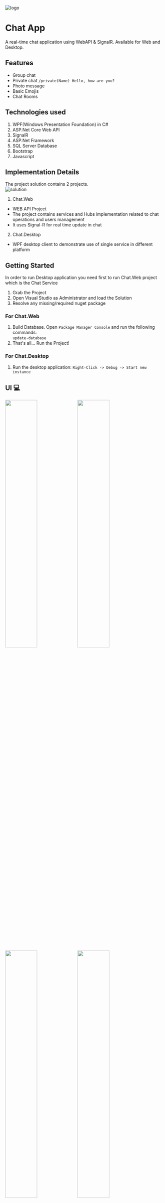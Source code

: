 ![logo](https://user-images.githubusercontent.com/48133426/113414215-1afeec80-93da-11eb-8362-285473f786bd.jpg)

# Chat App
A real-time chat application using WebAPI & SignalR. Available for Web and Desktop.

## Features
* Group chat
* Private chat `/private(Name) Hello, how are you?`
* Photo message
* Basic Emojis
* Chat Rooms

## Technologies used
1. WPF(Windows Presentation Foundation) in C#
2. ASP.Net Core Web API
3. SignalR
4. ASP.Net Framework
5. SQL Server Database
6. Bootstrap
7. Javascript

## Implementation Details
The project solution contains 2 projects. <br>
![solution](https://user-images.githubusercontent.com/48133426/113412361-a629b380-93d5-11eb-8df1-3c0cb24713b9.jpg)


1. Chat.Web
- WEB API Project
- The project contains services and Hubs implementation related to chat operations and users management
- It uses Signal-R for real time update in chat
2. Chat.Desktop
- WPF desktop client to demonstrate use of single service in different platform

## Getting Started
In order to run Desktop application you need first to run Chat.Web project which is the Chat Service

1. Grab the Project
2. Open Visual Studio as Administrator and load the Solution
3. Resolve any missing/required nuget package

### For Chat.Web
1. Build Database. Open `Package Manager Console` and run the following commands: <br />
`update-database` <br />
2. That's all... Run the Project!

### For Chat.Desktop
1. Run the desktop application: `Right-Click -> Debug -> Start new instance`


## UI 💻
<img src="https://user-images.githubusercontent.com/48133426/113413215-bb9fdd00-93d7-11eb-97d9-a97ebdf0623b.png" width="45%"></img> <img src="https://user-images.githubusercontent.com/48133426/113412465-fb65c500-93d5-11eb-9b76-efeaf077f7e1.png" width="45%"></img> <img src="https://user-images.githubusercontent.com/48133426/113412704-9bbbe980-93d6-11eb-82fa-72cb12ebc415.jpg" width="45%"></img> <img src="https://user-images.githubusercontent.com/48133426/113413564-98296200-93d8-11eb-8a1b-054b9df8acc9.png" width="45%"></img> 

## Live Demo
[Visit Demo](https://youtu.be/Vz5eGNhV74s) <br>

### The MIT License
[![License: MIT](https://img.shields.io/badge/License-MIT-yellow.svg)](https://github.com/nevilparmar11/WebAPI-SignalR-ChatApplication/blob/main/LICENSE)  

---------

```javascript

if (youEnjoyed) {
    starThisRepository();
}

```

-----------

## Thank You
- Author : [Nevil Parmar](https://nevilparmar.me)
